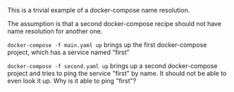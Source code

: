 This is a trivial example of a docker-compose name resolution.

The assumption is that a second docker-compose recipe should not have name resolution for another one.

`docker-compose -f main.yaml up` brings up the first docker-compose project, which has a service named "first"

`docker-compose -f second.yaml up` brings up a second docker-compose project and tries to ping the service "first" by name. It should not be able to even look it up. Why is it able to ping "first"?
